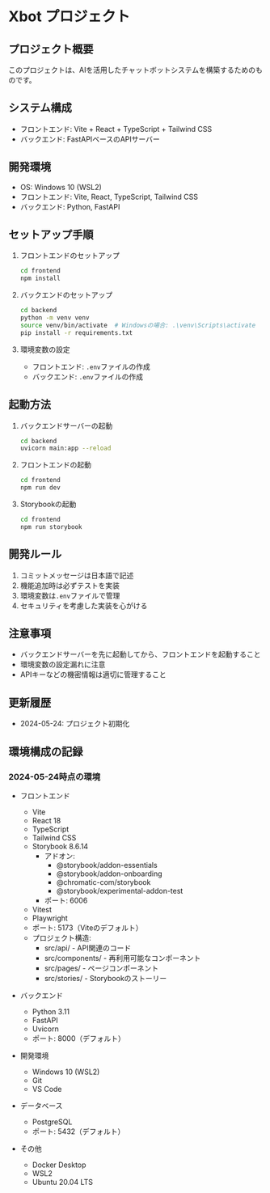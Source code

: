 # Xbot プロジェクト

## プロジェクト概要
このプロジェクトは、AIを活用したチャットボットシステムを構築するためのものです。

## システム構成
- フロントエンド: Vite + React + TypeScript + Tailwind CSS
- バックエンド: FastAPIベースのAPIサーバー

## 開発環境
- OS: Windows 10 (WSL2)
- フロントエンド: Vite, React, TypeScript, Tailwind CSS
- バックエンド: Python, FastAPI

## セットアップ手順
1. フロントエンドのセットアップ
   ```bash
   cd frontend
   npm install
   ```

2. バックエンドのセットアップ
   ```bash
   cd backend
   python -m venv venv
   source venv/bin/activate  # Windowsの場合: .\venv\Scripts\activate
   pip install -r requirements.txt
   ```

3. 環境変数の設定
   - フロントエンド: `.env`ファイルの作成
   - バックエンド: `.env`ファイルの作成

## 起動方法
1. バックエンドサーバーの起動
   ```bash
   cd backend
   uvicorn main:app --reload
   ```

2. フロントエンドの起動
   ```bash
   cd frontend
   npm run dev
   ```

3. Storybookの起動
   ```bash
   cd frontend
   npm run storybook
   ```

## 開発ルール
1. コミットメッセージは日本語で記述
2. 機能追加時は必ずテストを実装
3. 環境変数は`.env`ファイルで管理
4. セキュリティを考慮した実装を心がける

## 注意事項
- バックエンドサーバーを先に起動してから、フロントエンドを起動すること
- 環境変数の設定漏れに注意
- APIキーなどの機密情報は適切に管理すること

## 更新履歴
- 2024-05-24: プロジェクト初期化

## 環境構成の記録
### 2024-05-24時点の環境
- フロントエンド
  - Vite
  - React 18
  - TypeScript
  - Tailwind CSS
  - Storybook 8.6.14
    - アドオン:
      - @storybook/addon-essentials
      - @storybook/addon-onboarding
      - @chromatic-com/storybook
      - @storybook/experimental-addon-test
    - ポート: 6006
  - Vitest
  - Playwright
  - ポート: 5173（Viteのデフォルト）
  - プロジェクト構造:
    - src/api/ - API関連のコード
    - src/components/ - 再利用可能なコンポーネント
    - src/pages/ - ページコンポーネント
    - src/stories/ - Storybookのストーリー

- バックエンド
  - Python 3.11
  - FastAPI
  - Uvicorn
  - ポート: 8000（デフォルト）

- 開発環境
  - Windows 10 (WSL2)
  - Git
  - VS Code

- データベース
  - PostgreSQL
  - ポート: 5432（デフォルト）

- その他
  - Docker Desktop
  - WSL2
  - Ubuntu 20.04 LTS
